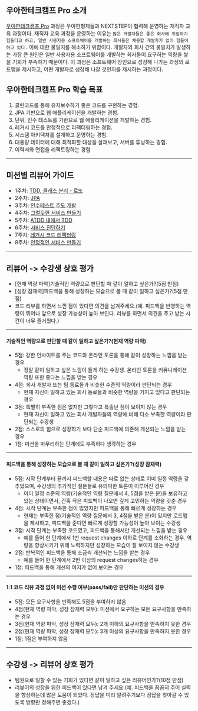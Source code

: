 ## 우아한테크캠프 Pro 소개
[우아한테크캠프 Pro](https://edu.nextstep.camp/c/lqsBs7x0) 과정은 우아한형제들과 NEXTSTEP이 협력해 운영하는 재직자 교육 과정이다. 
재직자 교육 과정을 운영하는 이유는 `많은 개발자들은 좋은 회사에 취업하기 힘들다고 하고, 일반 사용자용 소프트웨어를 개발하는 회사들은 채용할 개발자가 없어 힘들어하고 있다.` 이에 대한 불일치를 해소하기 위함이다. 개발자와 회사 간의 불일치가 발생하는 가장 큰 원인은 일반 사용자용 소프트웨어를 개발하는 회사들이 요구하는 역량을 쌓을 기회가 부족하기 때문이다. 이 과정은 소프트웨어 장인으로 성장해 나가는 과정의 로드맵을 제시하고, 어떤 개발자로 성장해 나갈 것인지를 제시하는 과정이다.

## 우아한테크캠프 Pro 학습 목표
1. 클린코드를 통해 유지보수하기 좋은 코드를 구현하는 경험.
2. JPA 기반으로 웹 애플리케이션을 개발하는 경험.
3. 단위, 인수 테스트를 기반으로 웹 애플리케이션을 개발하는 경험.
4. 레거시 코드를 안정적으로 리팩터링하는 경험.
5. 시스템 아키텍처를 설계하고 운영하는 경험.
6. 대용량 데이터에 대해 최적화할 대상을 살펴보고, 서버를 튜닝하는 경험.
7. 이력서와 면접을 리팩토링하는 경험

---
## 미션별 리뷰어 가이드
- 1주차: [TDD, 클래스 분리 - 로또](./lotto.md)
- 2주차: [JPA](./qna.md)
- 3주차: [인수테스트 주도 개발](./acceptance-test.md)
- 4주차: [그럴듯한 서비스 만들기](./subway-deploy.md)
- 5주차: [ATDD 내에서 TDD](./atdd-tdd.md)
- 6주차: [서비스 진단하기](./monitoring.md)
- 7주차: [레거시 코드 리팩터링](./legacy-code-refactoring.md)
- 8주차: [안정적인 서비스 만들기](./performance-refactoring.md)

---
## 리뷰어 -> 수강생 상호 평가
- [현재 역량 파악]기술적인 역량으로 판단할 때 같이 일하고 싶은가?(5점 만점)
- [성장 잠재력]피드백을 통해 성장하는 모습으로 볼 때 같이 일하고 싶은가?(5점 만점)
- 코드 리뷰를 하면서 느낀 점이 있다면 의견을 남겨주세요.(예. 피드백을 반영하는 역량이 뛰어나 앞으로 성장 가능성이 높아 보인다. 리뷰를 하면서 의견을 주고 받는 시간이 너무 즐거웠다.)

---
#### 기술적인 역량으로 판단할 때 같이 일하고 싶은가?(현재 역량 파악)
- 5점: 강한 인사이트를 주는 코드와 온라인 토론을 통해 같이 성장하는 느낌을 받는 경우
  - 정말 같이 일하고 싶은 느낌이 들게 하는 수강생. 온라인 토론을 커뮤니케이션 역량 또한 좋다는 느낌을 받는 경우
- 4점: 회사 개발자 또는 팀 동료들과 비슷한 수준의 역량이라 판단되는 경우
  - 현재 자신이 일하고 있는 회사 동료들과 비슷한 역량을 가지고 있다고 판단되는 경우
- 3점: 특별히 부족한 점은 없지만 그렇다고 특출난 점이 보이지 않는 경우
  - 현재 자신이 일하고 있는 회사 개발자들의 역량에 비해 다소 부족한 역량이라 판단되는 수강생
- 2점: 스스로의 힘으로 성장하기 보다 단순 피드백에 의존해 개선되는 느낌을 받는 경우
- 1점: 미션을 마무리하는 단계에도 부족하다 생각하는 경우

---
#### 피드백을 통해 성장하는 모습으로 볼 때 같이 일하고 싶은가?(성장 잠재력)
- 5점: 시작 단계부터 끝까지 피드백할 내용은 따로 없는 상태로 이미 일정 역량을 갖추었으며, 수강생의 추가적인 질문들로 유의미한 토론이 이루어진 경우
  - 이미 일정 수준의 역량(기술적인 역량 질문에서 4, 5점을 받은 분)을 보유하고 있는 상태이면서, 간혹 작은 피드백이 나오면 깊게 고민하는 역량을 갖춘 경우
- 4점: 시작 단계는 부족한 점이 많았지만 피드백을 통해 빠르게 성장하는 경우
  - 현재는 부족한 점(기술적인 역량 질문에서 3, 4점을 받은 분)이 있지만 로드맵을 제시하고, 피드백을 준다면 빠르게 성장할 가능성이 높아 보이는 수강생
- 3점: 시작 단계는 부족한 코드였고, 피드백을 통해서만 개선되는 느낌을 받는 경우
  - 예를 들어 한 단계에서 1번 request changes 이하로 단계를 소화하는 경우. 역량을 향상시키기 위해 노력하지만 성장하는 모습이 잘 보이지 않는 수강생
- 2점: 반복적인 피드백을 통해 조금씩 개선되는 느낌을 받는 경우
  - 예를 들어 한 단계에서 2번 이상의 request changes하는 경우
- 1점: 피드백을 통해 개선의 여지가 없어 보이는 경우

---
#### 1:1 코드 리뷰 과정 없이 미션 수행 여부(pass/fail)만 판단하는 미션의 경우
- 5점: 모든 요구사항을 만족해도 5점을 부여하지 않음
- 4점(현재 역량 파악, 성장 잠재력 모두): 미션에서 요구하는 모든 요구사항을 만족하는 경우
- 3점(현재 역량 파악, 성장 잠재력 모두): 2개 이하의 요구사항을 만족하지 못한 경우
- 2점(현재 역량 파악, 성장 잠재력 모두): 3개 이상의 요구사항을 만족하지 못한 경우
- 1점: 1점은 부여하지 않음

---
## 수강생 -> 리뷰어 상호 평가
- 팀원으로 일할 수 있는 기회가 있다면 같이 일하고 싶은 리뷰어인가?(10점 만점)
- 리뷰어의 성장을 위한 피드백이 있다면 남겨 주세요.(예. 피드백을 꼼꼼히 주어 실력을 향상하는데 많은 도움이 되었다. 정답을 미리 알려주기보다 정답을 찾아갈 수 있도록 방향만 정해주면 좋겠다.)
